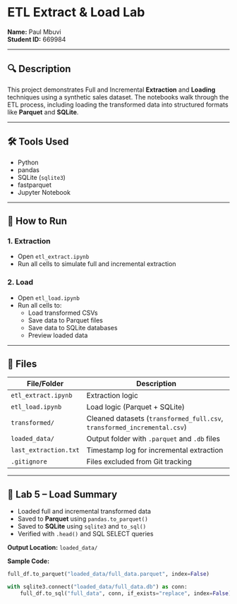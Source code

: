 # ETL Extract & Load Lab

**Name:** Paul Mbuvi  
**Student ID:** 669984  

---

## 🔍 Description
This project demonstrates Full and Incremental **Extraction** and **Loading** techniques using a synthetic sales dataset. The notebooks walk through the ETL process, including loading the transformed data into structured formats like **Parquet** and **SQLite**.

---

## 🛠️ Tools Used
- Python
- pandas
- SQLite (`sqlite3`)
- fastparquet
- Jupyter Notebook

---

## 🚀 How to Run

### 1. Extraction
- Open `etl_extract.ipynb`
- Run all cells to simulate full and incremental extraction

### 2. Load
- Open `etl_load.ipynb`
- Run all cells to:
  - Load transformed CSVs
  - Save data to Parquet files
  - Save data to SQLite databases
  - Preview loaded data

---

## 📁 Files

| File/Folder                 | Description                                  |
|----------------------------|----------------------------------------------|
| `etl_extract.ipynb`        | Extraction logic                             |
| `etl_load.ipynb`           | Load logic (Parquet + SQLite)                |
| `transformed/`             | Cleaned datasets (`transformed_full.csv`, `transformed_incremental.csv`) |
| `loaded_data/`             | Output folder with `.parquet` and `.db` files |
| `last_extraction.txt`      | Timestamp log for incremental extraction     |
| `.gitignore`               | Files excluded from Git tracking             |

---

## 🧾 Lab 5 – Load Summary

- Loaded full and incremental transformed data
- Saved to **Parquet** using `pandas.to_parquet()`
- Saved to **SQLite** using `sqlite3` and `to_sql()`
- Verified with `.head()` and SQL SELECT queries

**Output Location:** `loaded_data/`

**Sample Code:**
```python
full_df.to_parquet("loaded_data/full_data.parquet", index=False)

with sqlite3.connect("loaded_data/full_data.db") as conn:
    full_df.to_sql("full_data", conn, if_exists="replace", index=False)
